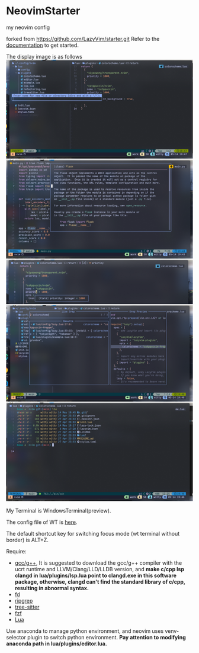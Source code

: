 # NeovimStarter

my neovim config

forked from https://github.com/LazyVim/starter.git
Refer to the [documentation](https://lazyvim.github.io/installation) to get started.

The display image is as follows
![nvim neo-tree](pic/nvim-neotree.png)
![nvim hover](pic/nvim-hover-1.png)
![nvim hover](pic/nvim-hover-2.png)
![nvim float window](pic/nvim-float-window.png)
![nvim term](pic/nvim-term.png)

My Terminal is WindowsTerminal(preview).

The config file of WT is [here](https://github.com/WittyCo/Dotfiles/blob/main/windows/WindowsTerminal/settings.json).

The default shortcut key for switching focus mode (wt terminal without border) is ALT+Z.

Require:

- [gcc/g++](https://winlibs.com/), It is suggested to download the gcc/g++ compiler with the ucrt runtime and LLVM/Clang/LLD/LLDB version, and **make c/cpp lsp clangd in lua/plugins/lsp.lua point to clangd.exe in this software package, otherwise, clangd can't find the standard library of c/cpp, resulting in abnormal syntax.**
- [fd](https://github.com/sharkdp/fd)
- [ripgrep](https://github.com/BurntSushi/ripgrep)
- [tree-sitter](https://github.com/tree-sitter/tree-sitter)
- [fzf](https://github.com/junegunn/fzf)
- [Lua](https://github.com/DevelopersCommunity/cmake-lua)

Use anaconda to manage python environment, and neovim uses venv-selector plugin to switch python environment. **Pay attention to modifying anaconda path in lua/plugins/editor.lua.**
